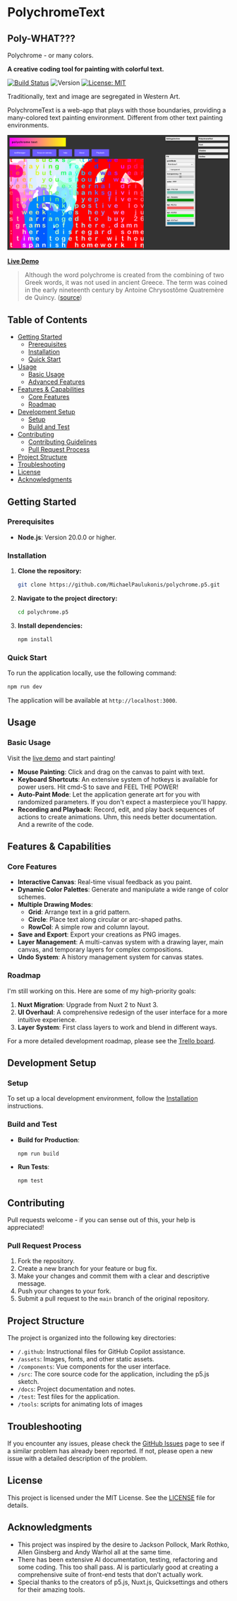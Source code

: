 # PolychromeText

## Poly-WHAT???
Polychrome - or many colors.

**A creative coding tool for painting with colorful text.**

[![Build Status](https://img.shields.io/badge/build-passing-brightgreen)](https://github.com/MichaelPaulukonis/polychrome.p5)
![Version](https://img.shields.io/badge/version-1.4.1-blue)
[![License: MIT](https://img.shields.io/badge/License-MIT-yellow.svg)](https://opensource.org/licenses/MIT)


Traditionally, text and image are segregated in Western Art.

PolychromeText is a web-app that plays with those boundaries, providing a many-colored text painting environment. Different from other text painting environments.

![screenshot of polychrometext showing the fill menu](./docs/images/polychrome_screenshot.00.png)


**[Live Demo](https://michaelpaulukonis.github.io/polychrome.p5/)**


> Although the word polychrome is created from the combining of two Greek words, it was not used in ancient Greece. The term was coined in the early nineteenth century by Antoine Chrysostôme Quatremère de Quincy. ([source](https://en.wikipedia.org/wiki/Ancient_Greek_art#Polychromy))

## Table of Contents

- [Getting Started](#getting-started)
  - [Prerequisites](#prerequisites)
  - [Installation](#installation)
  - [Quick Start](#quick-start)
- [Usage](#usage)
  - [Basic Usage](#basic-usage)
  - [Advanced Features](#advanced-features)
- [Features & Capabilities](#features--capabilities)
  - [Core Features](#core-features)
  - [Roadmap](#roadmap)
- [Development Setup](#development-setup)
  - [Setup](#setup)
  - [Build and Test](#build-and-test)
- [Contributing](#contributing)
  - [Contributing Guidelines](#contributing-guidelines)
  - [Pull Request Process](#pull-request-process)
- [Project Structure](#project-structure)
- [Troubleshooting](#troubleshooting)
- [License](#license)
- [Acknowledgments](#acknowledgments)

## Getting Started

### Prerequisites

- **Node.js**: Version 20.0.0 or higher.

### Installation

1.  **Clone the repository:**
    ```bash
    git clone https://github.com/MichaelPaulukonis/polychrome.p5.git
    ```
2.  **Navigate to the project directory:**
    ```bash
    cd polychrome.p5
    ```
3.  **Install dependencies:**
    ```bash
    npm install
    ```

### Quick Start

To run the application locally, use the following command:

```bash
npm run dev
```

The application will be available at `http://localhost:3000`.

## Usage

### Basic Usage

Visit the [live demo](https://michaelpaulukonis.github.io/polychrome.p5/) and start painting! 

-   **Mouse Painting**: Click and drag on the canvas to paint with text.
-   **Keyboard Shortcuts**: An extensive system of hotkeys is available for power users. Hit cmd-S to save and FEEL THE POWER!
-   **Auto-Paint Mode**: Let the application generate art for you with randomized parameters. If you don't expect a masterpiece you'll happy.
-   **Recording and Playback**: Record, edit, and play back sequences of actions to create animations. Uhm, this needs better documentation. And a rewrite of the code.

## Features & Capabilities

### Core Features

-   **Interactive Canvas**: Real-time visual feedback as you paint.
-   **Dynamic Color Palettes**: Generate and manipulate a wide range of color schemes.
-   **Multiple Drawing Modes**:
    -   **Grid**: Arrange text in a grid pattern.
    -   **Circle**: Place text along circular or arc-shaped paths.
    -   **RowCol**: A simple row and column layout.
-   **Save and Export**: Export your creations as PNG images.
-   **Layer Management**: A multi-canvas system with a drawing layer, main canvas, and temporary layers for complex compositions.
-   **Undo System**: A history management system for canvas states.

### Roadmap

I'm still working on this. Here are some of my high-priority goals:

1.  **Nuxt Migration**: Upgrade from Nuxt 2 to Nuxt 3.
2.  **UI Overhaul**: A comprehensive redesign of the user interface for a more intuitive experience.
3.  **Layer System**: First class layers to work and blend in different ways.

For a more detailed development roadmap, please see the [Trello board](https://trello.com/b/WdA1q4uV/polychrometext).

## Development Setup

### Setup

To set up a local development environment, follow the [Installation](#installation) instructions.

### Build and Test

-   **Build for Production**:
    ```zsh
    npm run build
    ```
-   **Run Tests**:
    ```zsh
    npm test
    ```

## Contributing

Pull requests welcome - if you can sense out of this, your help is appreciated!

### Pull Request Process

1.  Fork the repository.
2.  Create a new branch for your feature or bug fix.
3.  Make your changes and commit them with a clear and descriptive message.
4.  Push your changes to your fork.
5.  Submit a pull request to the `main` branch of the original repository.


## Project Structure

The project is organized into the following key directories:

-   `/.github`: Instructional files for GitHub Copilot assistance.
-   `/assets`: Images, fonts, and other static assets.
-   `/components`: Vue components for the user interface.
-   `/src`: The core source code for the application, including the p5.js sketch.
-   `/docs`: Project documentation and notes.
-   `/test`: Test files for the application.
-   `/tools`: scripts for animating lots of images

## Troubleshooting

If you encounter any issues, please check the [GitHub Issues](https://github.com/MichaelPaulukonis/polychrome.p5/issues) page to see if a similar problem has already been reported. If not, please open a new issue with a detailed description of the problem.

## License

This project is licensed under the MIT License. See the [LICENSE](https://opensource.org/licenses/MIT) file for details.

## Acknowledgments

-   This project was inspired by the desire to Jackson Pollock, Mark Rothko, Allen Ginsberg and Andy Warhol all at the same time.
-   There has been extensive AI documentation, testing, refactoring and some coding. This too shall pass. AI is particularly good at creating a comprehensive suite of front-end tests that don't actually work.
-   Special thanks to the creators of p5.js, Nuxt.js, Quicksettings and others for their amazing tools.
